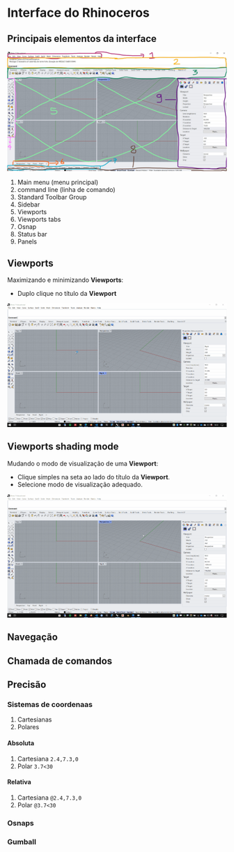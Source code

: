 # Interface do Rhinoceros


## Principais elementos da interface

![interface](./interface.jpg)

1. Main menu (menu principal)
2. command line (linha de comando)
3. Standard Toolbar Group
4. Sidebar
5. Viewports
6. Viewports tabs
7. Osnap
8. Status bar
9. Panels

## Viewports

Maximizando e minimizando **Viewports**:

- Duplo clique no título da **Viewport**

![img](./rhino_vports.gif)


## Viewports shading mode

Mudando o modo de visualização de uma **Viewport**:

- Clique simples na seta ao lado do título da **Viewport**.
- Selecione modo de visualização adequado.

![img](./rhino_shading_mode.gif)

## Navegação

## Chamada de comandos

## Precisão

### Sistemas de coordenaas

1. Cartesianas
2. Polares

#### Absoluta


1. Cartesiana
    ``` 2.4,7.3,0 ```
2. Polar
    ``` 3.7<30 ```

#### Relativa

1. Cartesiana
    ``` @2.4,7.3,0 ```
2. Polar
    ``` @3.7<30 ```

### Osnaps


### Gumball